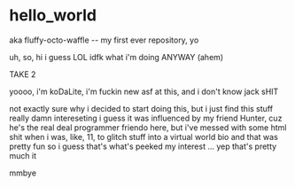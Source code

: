 # hello_world
aka fluffy-octo-waffle -- my first ever repository, yo

uh, so, hi i guess LOL idfk what i'm doing
ANYWAY
(ahem)

TAKE 2

yoooo, i'm koDaLite, i'm fuckin new asf at this, and i don't know jack sHIT

not exactly sure why i decided to start doing this, but i just find this stuff really damn intereseting
i guess it was influenced by my friend Hunter, cuz he's the real deal programmer friendo here, but
i've messed with some html shit when i was, like, 11, to glitch stuff into a virtual world bio
and that was pretty fun
so i guess that's what's peeked my interest
...
yep that's pretty much it 

mmbye
